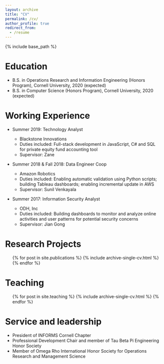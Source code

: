 ```yaml
---
layout: archive
title: "CV"
permalink: /cv/
author_profile: true
redirect_from:
  - /resume
---
```


{% include base_path %}

Education
======
* B.S. in Operations Research and Information Engineering (Honors Program), Cornell University, 2020 (expected)
* B.S. in Computer Science (Honors Program), Cornell University, 2020 (expected)

Working Experience
======
* Summer 2019: Technology Analyst
  * Blackstone Innovations
  * Duties included: Full-stack development in JavaScript, C# and SQL for private equity fund accounting tool
  * Supervisor: Zane

* Summer 2018 & Fall 2018: Data Engineer Coop
  * Amazon Robotics
  * Duties included: Enabling automatic validation using Python scripts; building Tableau dashboards; enabling incremental update in AWS
  * Supervisor: Sunil Venkayala

* Summer 2017: Information Security Analyst
  * ODH, Inc
  * Duties included: Building dashboards to monitor and analyze online activities and user patterns for potential security concerns
  * Supervisor: Jian Gong

Research Projects
======
  <ul>{% for post in site.publications %}
    {% include archive-single-cv.html %}
  {% endfor %}</ul>
  
Teaching
======
  <ul>{% for post in site.teaching %}
    {% include archive-single-cv.html %}
  {% endfor %}</ul>
  
Service and leadership
======
* President of INFORMS Cornell Chapter
* Professional Development Chair and member of Tau Beta Pi Engineering Honor Society
* Member of Omega Rho International Honor Society for Operations Research and Management Science
